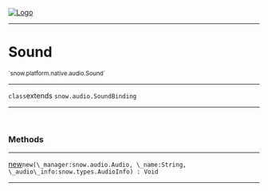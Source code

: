 
[![Logo](../../../../../images/logo.png)](../../../../../api/index.html)

---



<h1>Sound</h1>
<small>`snow.platform.native.audio.Sound`</small>



---

`class`extends <code><span>snow.audio.SoundBinding</span></code>

---

&nbsp;
&nbsp;







<h3>Methods</h3> <hr/><span class="method apipage">
            <a name="new"><a class="lift" href="#new">new</a></a><code class="signature apipage">new(\_manager:snow.audio.Audio<span></span>, \_name:String<span></span>, \_audio\_info:snow.types.AudioInfo<span></span>) : Void</code><br/><span class="small_desc_flat"></span>
        </span>
    





---

&nbsp;
&nbsp;
&nbsp;
&nbsp;
